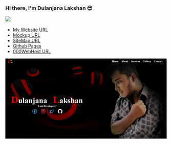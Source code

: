 ### Hi there, I'm Dulanjana Lakshan 😎
<img src="https://readme-typing-svg.herokuapp.com?size=25&vCenter=true&width=550&lines=Hi+%F0%9F%91%8B%2C+I'm+Dulanjana+Lakshan.;This+is+My+Profile+Website.😊;">

-  [My Website URL][website]
-  [Mockup URL][Mockup URL]
-  [SiteMap URL][SiteMap URL]
-  [Github Pages][Github Pages URL]
-  [000WebHost URL][000WebHost URL]


![SquarePhoto_2021114151954369](assets/image/R_web1.png)

[website]: http://dulanjanalakshan.me/
[Mockup URL]: https://www.figma.com/file/ciEVZVws6bf0HkWHeZQyQr/Dulanjana-Lakshan?node-id=0%3A1
[SiteMap URL]: https://www.gloomaps.com/hbgga3MRxd
[Wireframe URL]: https://wireframe.cc/I6eIzh
[Github Pages URL]: https://github.com/DulanjanaLakshan/My_Profile
[000WebHost URL]: https://dulanjanalakshan.000webhostapp.com/
